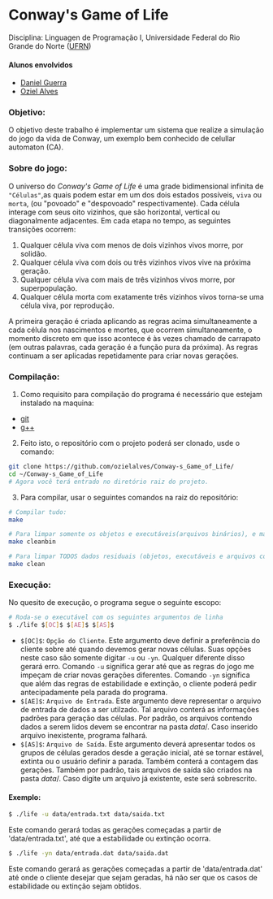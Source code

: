 # Conway's Game of Life

Disciplina: Linguagen de Programação I, Universidade Federal do Rio Grande do Norte ([UFRN](http://http://www.ufrn.br))

#### Alunos envolvidos
- [Daniel Guerra](https://github.com/Codigos-de-Guerra/)
- [Oziel Alves](https://github.com/ozielalves/)


### Objetivo:
O objetivo deste trabalho é implementar um sistema que realize a simulação do jogo da
vida de Conway, um exemplo bem conhecido de celullar automaton (CA).


### Sobre do jogo:
O universo do *Conway's Game of Life* é uma grade bidimensional infinita de `"Células"`,as quais podem estar em um dos dois estados possíveis, `viva` ou `morta`, (ou "povoado" e "despovoado" respectivamente). Cada célula interage com seus oito vizinhos, que são horizontal, vertical ou diagonalmente adjacentes. Em cada etapa no tempo, as seguintes transições ocorrem:

  1) Qualquer célula viva com menos de dois vizinhos vivos morre, por solidão.
  2) Qualquer célula viva com dois ou três vizinhos vivos vive na próxima geração.
  3) Qualquer célula viva com mais de três vizinhos vivos morre, por superpopulação.
  4) Qualquer célula morta com exatamente três vizinhos vivos torna-se uma célula viva, por reprodução.

A primeira geração é criada aplicando as regras acima simultaneamente a cada célula nos nascimentos e mortes, que ocorrem simultaneamente, o momento discreto em que isso acontece é às vezes chamado de carrapato (em outras palavras, cada geração é a função pura da próxima). As regras continuam a ser aplicadas repetidamente para criar novas gerações.


### Compilação:
1) Como requisito para compilação do programa é necessário que estejam instalado na maquina:

+ [git](https://git-scm.com/book/en/v2/Getting-Started-Installing-Git)
+ [g++](https://askubuntu.com/questions/348654/how-to-install-g-compiler)

2) Feito isto, o repositório com o projeto poderá ser clonado, usde o comando:
```bash
git clone https://github.com/ozielalves/Conway-s_Game_of_Life/
cd ~/Conway-s_Game_of_Life
# Agora você terá entrado no diretório raiz do projeto.
```
3) Para compilar, usar o seguintes comandos na raiz do repositório:
```bash
# Compilar tudo:
make

# Para limpar somente os objetos e executáveis(arquivos binários), e manter os arquivos contendo dados:
make cleanbin

# Para limpar TODOS dados residuais (objetos, executáveis e arquivos contendo dados gerados e utilizados):
make clean
```

### Execução:
No quesito de execução, o programa segue o seguinte escopo:
```bash
# Roda-se o executável com os seguintes argumentos de linha
$ ./life $[OC]$ $[AE]$ $[AS]$
```
- `$[OC]$`: ``Opção do Cliente``.  Este argumento deve definir a preferência do cliente sobre até quando devemos gerar novas células. Suas opções neste caso são somente digitar ```-u``` ou ```-yn```. Qualquer diferente disso gerará erro. Comando ```-u``` significa gerar até que as regras do jogo me impeçam de criar novas gerações diferentes. Comando ```-yn``` significa que além das regras de estabilidade e extinção, o cliente poderá pedir antecipadamente pela parada do programa.
- `$[AE]$`: ``Arquivo de Entrada``. Este argumento deve representar o arquivo de entrada de dados a ser utilzado. Tal arquivo conterá as informações padrões para geração das células. Por padrão, os arquivos contendo dados a serem lidos devem se encontrar na pasta $data/$. Caso inserido arquivo inexistente, programa falhará.
- `$[AS]$`: ``Arquivo de Saída``. Este argumento deverá apresentar todos os grupos de células gerados desde a geração inicial, até se tornar estável, extinta ou o usuário definir a parada. Também conterá a contagem das gerações. Também por padrão, tais arquivos de saída são criados na pasta $data/$. Caso digite um arquivo já existente, este será sobrescrito.

#### Exemplo:
```bash
$ ./life -u data/entrada.txt data/saida.txt
```
Este comando gerará todas as gerações começadas a partir de 'data/entrada.txt', até que a estabilidade ou extinção ocorra.

```bash
$ ./life -yn data/entrada.dat data/saida.dat
```

Este comando gerará as gerações começadas a partir de 'data/entrada.dat' até onde o cliente desejar que sejam geradas, há não ser que os casos de estabilidade ou extinção sejam obtidos.

